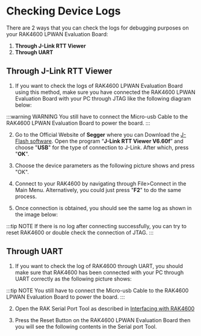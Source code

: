 # Checking Device Logs

There are 2 ways that you can check the logs for debugging purposes on your RAK4600 LPWAN Evaluation Board:

1. **Through J-Link RTT Viewer**
2. **Through UART**

## Through J-Link RTT Viewer

1. If you want to check the logs of RAK4600 LPWAN Evaluation Board using this method, make sure you have connected the RAK4600 LPWAN Evaluation Board with your PC through JTAG like the following diagram below:


<rk-img
  src="/assets/images/quick-start-guide/rak4600/4.checking-device-logs/zyvc5cexqy2g04lh5gqm.png"
  width="100%"
  figure-number="1"
  caption="RAK4600 LPWAN Evaluation Board to Windows PC connection thru JTAG"
/>

<rk-img
  src="/assets/images/quick-start-guide/rak4600/4.checking-device-logs/yrwn46pfwepuhlh1wuof.png"
  width="100%"
  figure-number="2"
  caption="RAK4600 LPWAN Evaluation Board to Windows PC connection thru JTAG"
/>

:::warning WARNING
You still have to connect the Micro-usb Cable to the RAK4600 LPWAN Evaluation Board to power the board.
:::


2. Go to the Official Website of **Segger** where you can Download the [J-Flash software](https://www.segger.com/products/debug-probes/j-link/tools/j-flash/about-j-flash/). Open the program “**J-Link RTT Viewer V6.60f**” and choose "**USB**" for the type of connection to J-Link. After which, press "**OK**".


<rk-img
  src="/assets/images/quick-start-guide/rak4600/4.checking-device-logs/k40v5ssykcsgrwfvd6ds.png"
  width="100%"
  figure-number="3"
  caption="J-Link RTT Viewer Start-up Window"
/>

3. Choose the device parameters as the following picture shows and press "OK".

<rk-img
  src="/assets/images/quick-start-guide/rak4600/4.checking-device-logs/xjnmuyygdpfhmjbko2dn.png"
  width="100%"
  figure-number="4"
  caption="J-Link RTT Viewer Connection Parameters"
/>

4. Connect to your RAK4600 by navigating through File>Connect in the Main Menu. Alternatively, you could just press "**F2**" to do the same process.

<rk-img
  src="/assets/images/quick-start-guide/rak4600/4.checking-device-logs/xhppkxsyq7k0zste4xpx.png"
  width="100%"
  figure-number="5"
  caption="J-Link RTT Viewer Connecting Shortcut"
/>

5. Once connection is obtained, you should see the same log as shown in the image below:

<rk-img
  src="/assets/images/quick-start-guide/rak4600/4.checking-device-logs/uvpxna4236xrglaamrcx.jpg"
  width="100%"
  figure-number="6"
  caption="Log Checking through J-Link RTT Viewer"
/>

:::tip NOTE
If there is no log after connecting successfully, you can try to reset RAK4600 or double check the connection of JTAG.
:::

## Through UART

1. If you want to check the log of RAK4600 through UART, you should make sure that RAK4600 has been connected with your PC through UART correctly as the following picture shows:

<rk-img
  src="/assets/images/quick-start-guide/rak4600/4.checking-device-logs/munukxglkrz6vw7n9tow.jpg"
  width="100%"
  figure-number="7"
  caption="UART to RAK4600 LPWAN Evaluation Board Connection"
/>

:::tip NOTE
You still have to connect the Micro-usb Cable to the RAK4600 LPWAN Evaluation Board to power the board.
:::

2. Open the RAK Serial Port Tool as described in [Interfacing with RAK4600](README.md)

3. Press the Reset Button on the RAK4600 LPWAN Evaluation Board then you will see the following contents in the Serial port Tool.

<rk-img
  src="/assets/images/quick-start-guide/rak4600/4.checking-device-logs/ebx6auejnil1ob8hvhaf.jpg"
  width="100%"
  figure-number="8"
  caption="Log Checking through UART"
/>
